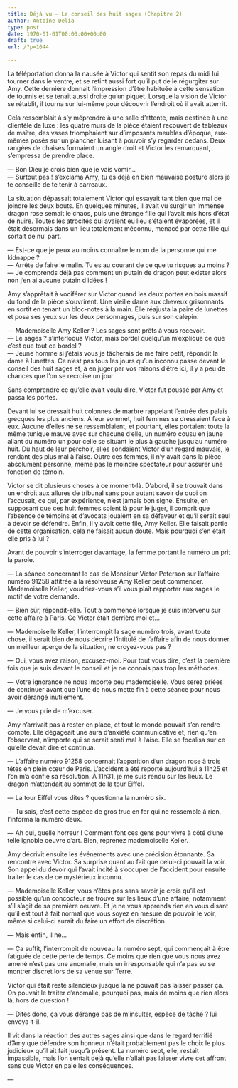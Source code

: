 ```yaml
---
title: Déjà vu – Le conseil des huit sages (Chapitre 2)
author: Antoine Delia
type: post
date: 1970-01-01T00:00:00+00:00
draft: true
url: /?p=1644

---
```

La téléportation donna la nausée à Victor qui sentit son repas du midi lui tourner dans le ventre, et se retint aussi fort qu&#8217;il put de le régurgiter sur Amy. Cette dernière donnait l&#8217;impression d&#8217;être habituée à cette sensation de tournis et se tenait aussi droite qu&#8217;un piquet. Lorsque la vision de Victor se rétablit, il tourna sur lui-même pour découvrir l&#8217;endroit où il avait atterrit.

Cela ressemblait à s&#8217;y méprendre à une salle d&#8217;attente, mais destinée à une clientèle de luxe : les quatre murs de la pièce étaient recouvert de tableaux de maître, des vases triomphaient sur d&#8217;imposants meubles d&#8217;époque, eux-mêmes posés sur un plancher luisant à pouvoir s&#8217;y regarder dedans. Deux rangées de chaises formaient un angle droit et Victor les remarquant, s&#8217;empressa de prendre place.

— Bon Dieu je crois bien que je vais vomir&#8230;  
— Surtout pas ! s&#8217;exclama Amy, tu es déjà en bien mauvaise posture alors je te conseille de te tenir à carreaux.

La situation dépassait totalement Victor qui essayait tant bien que mal de joindre les deux bouts. En quelques minutes, il avait vu surgir un immense dragon rose semait le chaos, puis une étrange fille qui l&#8217;avait mis hors d&#8217;état de nuire. Toutes les atrocités qui avaient eu lieu s&#8217;étaient évaporées, et il était désormais dans un lieu totalement méconnu, menacé par cette fille qui sortait de nul part.

— Est-ce que je peux au moins connaître le nom de la personne qui me kidnappe ?  
— Arrête de faire le malin. Tu es au courant de ce que tu risques au moins ?  
— Je comprends déjà pas comment un putain de dragon peut exister alors non j&#8217;en ai aucune putain d&#8217;idées !

Amy s&#8217;apprêtait à vociférer sur Victor quand les deux portes en bois massif du fond de la pièce s&#8217;ouvrirent. Une vieille dame aux cheveux grisonnants en sortit en tenant un bloc-notes à la main. Elle réajusta la paire de lunettes et posa ses yeux sur les deux personnages, puis sur son calepin.

— Mademoiselle Amy Keller ? Les sages sont prêts à vous recevoir.  
— Le sages ? s&#8217;interloqua Victor, mais bordel quelqu&#8217;un m&#8217;explique ce que c&#8217;est que tout ce bordel ?  
— Jeune homme si j&#8217;étais vous je tâcherais de me faire petit, répondit la dame à lunettes. Ce n&#8217;est pas tous les jours qu&#8217;un inconnu passe devant le conseil des huit sages et, à en juger par vos raisons d&#8217;être ici, il y a peu de chances que l&#8217;on se recroise un jour.

Sans comprendre ce qu&#8217;elle avait voulu dire, Victor fut poussé par Amy et passa les portes.

Devant lui se dressait huit colonnes de marbre rappelant l&#8217;entrée des palais grecques les plus anciens. A leur sommet, huit femmes se dressaient face à eux. Aucune d&#8217;elles ne se ressemblaient, et pourtant, elles portaient toute la même tunique mauve avec sur chacune d&#8217;elle, un numéro cousu en jaune allant du numéro un pour celle se situant le plus à gauche jusqu&#8217;au numéro huit. Du haut de leur perchoir, elles sondaient Victor d&#8217;un regard mauvais, le rendant des plus mal à l&#8217;aise. Outre ces femmes, il n&#8217;y avait dans la pièce absolument personne, même pas le moindre spectateur pour assurer une fonction de témoin.

Victor se dit plusieurs choses à ce moment-là. D&#8217;abord, il se trouvait dans un endroit aux allures de tribunal sans pour autant savoir de quoi on l&#8217;accusait, ce qui, par expérience, n&#8217;est jamais bon signe. Ensuite, en supposant que ces huit femmes soient là pour le juger, il comprit que l&#8217;absence de témoins et d&#8217;avocats jouaient en sa défaveur et qu&#8217;il serait seul à devoir se défendre. Enfin, il y avait cette file, Amy Keller. Elle faisait partie de cette organisation, cela ne faisait aucun doute. Mais pourquoi s&#8217;en était elle pris à lui ?

Avant de pouvoir s&#8217;interroger davantage, la femme portant le numéro un prit la parole.

— La séance concernant le cas de Monsieur Victor Peterson sur l&#8217;affaire numéro 91258 attitrée à la résolveuse Amy Keller peut commencer. Mademoiselle Keller, voudriez-vous s&#8217;il vous plaît rapporter aux sages le motif de votre demande.

— Bien sûr, répondit-elle. Tout à commencé lorsque je suis intervenu sur cette affaire à Paris. Ce Victor était derrière moi et&#8230;

— Mademoiselle Keller, l&#8217;interrompit la sage numéro trois, avant toute chose, il serait bien de nous décrire l&#8217;intitulé de l&#8217;affaire afin de nous donner un meilleur aperçu de la situation, ne croyez-vous pas ?

— Oui, vous avez raison, excusez-moi. Pour tout vous dire, c&#8217;est la première fois que je suis devant le conseil et je ne connais pas trop les méthodes.

— Votre ignorance ne nous importe peu mademoiselle. Vous serez priées de continuer avant que l&#8217;une de nous mette fin à cette séance pour nous avoir dérangé inutilement.

— Je vous prie de m&#8217;excuser.

Amy n&#8217;arrivait pas à rester en place, et tout le monde pouvait s&#8217;en rendre compte. Elle dégageait une aura d&#8217;anxiété communicative et, rien qu&#8217;en l&#8217;observant, n&#8217;importe qui se serait senti mal à l&#8217;aise. Elle se focalisa sur ce qu&#8217;elle devait dire et continua.

— L&#8217;affaire numéro 91258 concernait l&#8217;apparition d&#8217;un dragon rose à trois têtes en plein cœur de Paris. L&#8217;accident a été reporté aujourd&#8217;hui à 11h25 et l&#8217;on m&#8217;a confié sa résolution. À 11h31, je me suis rendu sur les lieux. Le dragon m&#8217;attendait au sommet de la tour Eiffel.

— La tour Eiffel vous dites ? questionna la numéro six.

— Tu sais, c&#8217;est cette espèce de gros truc en fer qui ne ressemble à rien, l&#8217;informa la numéro deux.

— Ah oui, quelle horreur ! Comment font ces gens pour vivre à côté d&#8217;une telle ignoble oeuvre d&#8217;art. Bien, reprenez mademoiselle Keller.

Amy décrivit ensuite les événements avec une précision étonnante. Sa rencontre avec Victor. Sa surprise quant au fait que celui-ci pouvait la voir. Son appel du devoir qui l&#8217;avait incité à s&#8217;occuper de l&#8217;accident pour ensuite traiter le cas de ce mystérieux inconnu.

— Mademoiselle Keller, vous n&#8217;êtes pas sans savoir je crois qu&#8217;il est possible qu&#8217;un concocteur se trouve sur les lieux d&#8217;une affaire, notamment s&#8217;il s&#8217;agit de sa première oeuvre. Et je ne vous apprends rien en vous disant qu&#8217;il est tout à fait normal que vous soyez en mesure de pouvoir le voir, même si celui-ci aurait du faire un effort de discrétion.

— Mais enfin, il ne&#8230;

— Ça suffit, l&#8217;interrompit de nouveau la numéro sept, qui commençait à être fatiguée de cette perte de temps. Ce moins que rien que vous nous avez amené n&#8217;est pas une anomalie, mais un irresponsable qui n&#8217;a pas su se montrer discret lors de sa venue sur Terre.

Victor qui était resté silencieux jusque là ne pouvait pas laisser passer ça. On pouvait le traiter d&#8217;anomalie, pourquoi pas, mais de moins que rien alors là, hors de question !

— Dites donc, ça vous dérange pas de m&#8217;insulter, espèce de tâche ? lui envoya-t-il.

Il vit dans la réaction des autres sages ainsi que dans le regard terrifié d&#8217;Amy que défendre son honneur n&#8217;était probablement pas le choix le plus judicieux qu&#8217;il ait fait jusqu&#8217;à présent. La numéro sept, elle, restait impassible, mais l&#8217;on sentait déjà qu&#8217;elle n&#8217;allait pas laisser vivre cet affront sans que Victor en paie les conséquences.

—